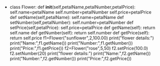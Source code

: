 - class Flower:
  def __init__(self,petalName,petalNumber,petalPrice):
    self.name=petalName
    self.number=petalNumber
    self.price=petalPrice
  def setName(self,petalName):
    self.name=petalName
  def setNumber(self,petalNumber):
    self.number=petalNumber
  def setPrice(self,petalPrice):
    self.price=petalPrice
  def getName(self):
    return self.name
  def getNumber(self):
    return self.number
  def getPrice(self):
    return self.price
f1=Flower("sunflower",2,100.00)
print("flower details:")
print("Name:",f1.getName())
print("Number:",f1.getNumber())
print("Price:",f1.getPrice())
f2=Flower("rose",5,50)
f2.setPrice(100.0)
f2.setNumber(20)
print("flower details:")
print("Name:",f2.getName())
print("Number:",f2.getNumber())
print("Price:",f2.getPrice())
